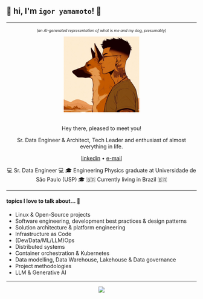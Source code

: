 ## :dragon: hi, I'm `igor yamamoto`! :dragon:

---

<div align="center">
  <p style="font-size:10px"><i>(an AI-generated representation of what is me and my dog, presumably)</i></p>
  <a href="https://wangchujiang.com/">
    <img width="200" height="200" src=".imgs/me&lotus.jpeg" />
  </a>
  <br>
  <br>
  
  Hey there, pleased to meet you! 
  
  Sr. Data Engineer & Architect, Tech Leader and enthusiast of almost everything in life.

  <p>
    <a href="https://twitter.com/jaywcjlove">linkedin</a> • 
    <a href="mailto:igorhc.yamamoto@gmail.com">e-mail</a>
  <br>

&#128187; Sr. Data Engineer &#128187;
&#127891; Engineering Physics graduate at Universidade de São Paulo (USP) &#127891;
🇧🇷 Currently living in Brazil 🇧🇷

</div>

---

#### topics I love to talk about... :speech_balloon:

- Linux & Open-Source projects
- Software engineering, development best practices & design patterns
- Solution architecture & platform engineering
- Infrastructure as Code
- (Dev/Data/ML/LLM)Ops
- Distributed systems
- Container orchestration & Kubernetes
- Data modelling, Data Warehouse, Lakehouse & Data governance
- Project methodologies
- LLM & Generative AI

---

<div align="center">
  <p align="center">
    <a href="https://skillicons.dev">
        <img src="https://skillicons.dev/icons?i=python,bash,ansible,terraform,linux,azure,gcp,kubernetes,docker,github" />
    </a>
  </p>
</div>
